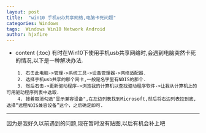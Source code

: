 ```yaml
---
layout: post
title:  "win10 手机usb共享网络,电脑卡死问题"
categories: Windows
tags:  Windows Win10 Network Android
author: hjxfire
---
```


* content
{:toc}
有时在Win10下使用手机usb共享网络时,会遇到电脑突然卡死的情况,以下是一种解决办法.
```
    1. 右击此电脑->管理->系统工具->设备管理器->网络适配器.
    2. 选择手机usb共享的那个网卡,一般是名字里有NDIS的那个.
    3. 然后右击->更新驱动程序->浏览我的计算机以查找驱动程序软件->让我从计算机上的可用驱动程序列表中选取.
    4. 接着取消勾选"显示兼容设备",在左边列表找到Microsoft,然后将右边列表拉到底,选择“远程NDIS兼容设备”这个，之后确定即可.
```
--- 
因为是我好久以前遇到的问题,现在暂时没有贴图,以后有机会补上吧
